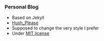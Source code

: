 ### Personal Blog

* Based on Jekyll
* [Hush_Please](http://blog.hhhhhhhhhhhush.xyz/)
* Supposed to change the very style I prefer
* Under [MIT license](https://github.com/hushPlease/hushPlease.github.io/blob/master/LICENSE)